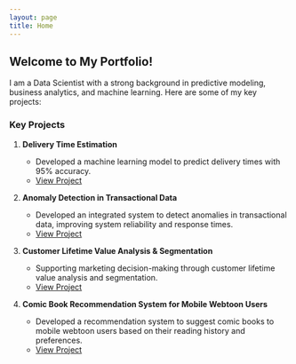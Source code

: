 ```yaml
---
layout: page
title: Home
---
```


## Welcome to My Portfolio!

I am a Data Scientist with a strong background in predictive modeling, business analytics, and machine learning. Here are some of my key projects:

### Key Projects
1. **Delivery Time Estimation**
   - Developed a machine learning model to predict delivery times with 95% accuracy.
   - [View Project](./works/delivery-time-estimation.md)

2. **Anomaly Detection in Transactional Data**
   - Developed an integrated system to detect anomalies in transactional data, improving system reliability and response times.
   - [View Project](./works/anomaly-detection.md)

3. **Customer Lifetime Value Analysis & Segmentation**
   - Supporting marketing decision-making through customer lifetime value analysis and segmentation.
   - [View Project](./works/customer-segmentation.md)

4. **Comic Book Recommendation System for Mobile Webtoon Users**
   - Developed a recommendation system to suggest comic books to mobile webtoon users based on their reading history and preferences.
   - [View Project](./works/comic-recommendation-system.md)

<!-- 5. **Creative Projects Using Generative AI**
   - Exploring creative applications of generative AI to solve complex problems and enhance services.
   - [View Project](./works/generative-ai.md) -->